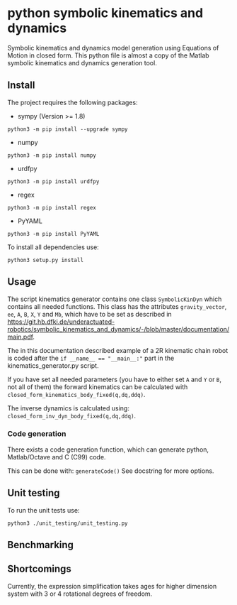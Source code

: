 # python symbolic kinematics and dynamics

Symbolic kinematics and dynamics model generation using Equations of Motion in closed form. 
This python file is almost a copy of the Matlab symbolic kinematics and dynamics generation tool.


## Install
The project requires the following packages:
- sympy (Version >= 1.8)
```
python3 -m pip install --upgrade sympy
```
- numpy
```
python3 -m pip install numpy
```
- urdfpy
```
python3 -m pip install urdfpy
```
- regex
```
python3 -m pip install regex
```
- PyYAML
```
python3 -m pip install PyYAML
```

To install all dependencies use:
```
python3 setup.py install
```
## Usage
The script kinematics generator contains one class `SymbolicKinDyn` which contains all needed functions.
This class has the attributes `gravity_vector`, `ee`, `A`, `B`, `X`, `Y` and `Mb`, which have to be set as described in https://git.hb.dfki.de/underactuated-robotics/symbolic_kinematics_and_dynamics/-/blob/master/documentation/main.pdf.

The in this documentation described example of a 2R kinematic chain robot is coded after the `if __name__ == "__main__:"` part in the kinematics_generator.py script.


If you have set all needed parameters (you have to either set `A` and `Y` or `B`, not all of them) the forward kinematics can be calculated with 
`closed_form_kinematics_body_fixed(q,dq,ddq)`.

The inverse dynamics is calculated using:
`closed_form_inv_dyn_body_fixed(q,dq,ddq)`.


### Code generation
There exists a code generation function, which can generate python, Matlab/Octave and C (C99) code. 

This can be done with:
`generateCode()`
See docstring for more options.

## Unit testing
To run the unit tests use:
```
python3 ./unit_testing/unit_testing.py
```

## Benchmarking
## Shortcomings
Currently, the expression simplification takes ages for higher dimension system with 3 or 4 rotational degrees of freedom. 
